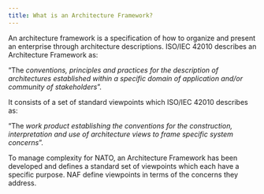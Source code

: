 ```yaml
---
title: What is an Architecture Framework?
---
```


An architecture framework is a specification of how to organize and present an enterprise through architecture descriptions. ISO/IEC 42010 describes an Architecture Framework as:

“The *conventions, principles and practices for the description of architectures established within a specific domain of application and/or community of stakeholders*”.

It consists of a set of standard viewpoints which ISO/IEC 42010 describes as:

“The *work product establishing the conventions for the construction, interpretation and use of architecture views to frame specific system concerns*”.

To manage complexity for NATO, an Architecture Framework has been developed and defines a standard set of viewpoints which each have a specific purpose. NAF define viewpoints in terms of the concerns they address.
